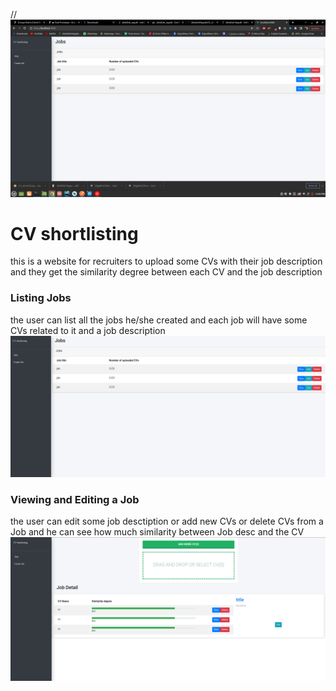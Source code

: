 // ![alt text](https://raw.githubusercontent.com/AbdallahNaguib/CV_shortlisting_frontend/master/Screenshot%20from%202022-05-26%2023-23-12.png)
# CV shortlisting
this is a website for recruiters to upload some CVs with their job description and they get the similarity degree between each CV and the job description

### Listing Jobs
the user can list all the jobs he/she created and each job will have some CVs related to it and a job description
![alt text](https://raw.githubusercontent.com/AbdallahNaguib/CV_shortlisting_frontend/master/image1.png)

### Viewing and Editing a Job
the user can edit some job desctiption or add new CVs or delete CVs from a Job and he can see how much similarity between Job desc and the CV
![alt text](https://raw.githubusercontent.com/AbdallahNaguib/CV_shortlisting_frontend/master/image2.png)

